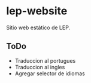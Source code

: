 # lep-website

Sitio web estático de LEP.

## ToDo

* Traduccion al portugues
* Traduccion al ingles
* Agregar selector de idiomas
